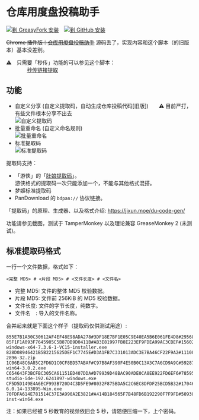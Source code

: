 仓库用度盘投稿助手
==================

[![到 GreasyFork 安装](https://raw.githubusercontent.com/JixunMoe/dupan-helper/master/images/btn_gf.png)](https://greasyfork.org/scripts/3285)　[![到 GitHub 安装](https://raw.githubusercontent.com/JixunMoe/dupan-helper/master/images/btn_github.png)](https://github.com/JixunMoe/dupan-helper/raw/master/dist/dupan-helper.user.js)

<del>Chrome 插件版：[仓库用度盘投稿助手](https://chrome.google.com/webstore/detail/iaogjohjloacflojfjajlcmmoajbdpcb)</del> 源码丢了，实现内容和这个脚本（的旧版本）基本没差别。

⚠　只需要「秒传」功能的可以参见这个脚本：  
　　　　[秒传链接提取](https://greasyfork.org/scripts/397324)

## 功能

* 自定义分享 (自定义提取码，自动生成仓库投稿代码[旧版])　　⚠ 目前严打，有些文件根本分享不出去  
  ![自定义提取码](https://raw.githubusercontent.com/JixunMoe/dupan-helper/master/images/custom_share.png)
* 批量重命名 (自定义命名规则)  
  ![批量重命名](https://raw.githubusercontent.com/JixunMoe/dupan-helper/master/images/batch_rename.png)
* 标准提取码  
  ![标准提取码](https://raw.githubusercontent.com/JixunMoe/dupan-helper/master/images/std_code.png)

提取码支持：

* 「游侠」的「[肚娘提取码](http://game.ali213.net/thread-5465798-1-1.html)」。  
  游侠格式的提取码一次只能添加一个，不能与其他格式混搭。
* 梦姬标准提取码
* PanDownload 的 `bdpan://` 协议链接。

「提取码」的原理、生成器、以及格式介绍: https://jixun.moe/du-code-gen/

功能请参见截图，测试于 TamperMonkey 以及理论兼容 GreaseMonkey 2 (未测试)。

## 标准提取码格式

一行一个文件数据，格式如下：

    <完整 MD5> # <片段 MD5> # <文件长度> # <文件名>

* 完整 MD5: 文件的整体 MD5 校验数据。
* 片段 MD5: 文件前 256KiB 的 MD5 校验数据。
* 文件长度: 文件的字节长度，纯数字。
* 文件名　: 导入的文件名称。

合并起来就是下面这个样子（提取码仅供测试用途）:

```
855E7B1A30C30612AF4EF48E98ADA278#3DF18E7BF1E05C9E40EA5B6E061FE4D8#295682048#LibreOffice_6.2.4_Win_x64.msi
85F1F1A093F7645985C5B87DB9D0411B#AB3E81997FB8E223EF9FDEA99AC3CBEF#156026792#xampp-windows-x64-7.3.6-1-VC15-installer.exe
828D08946421B5B2215625DEF1C7745E#D3A1FB7C331013ADC3E7BA46CF22F9A2#111087432#MeGUI-2896-32.zip
1C06E48C6A85C2FD6D1C0CF8BD57ABAF#C97B8AF390F4E50B0C13A3C7A6CD9A9C#59287984#Wireshark-win64-3.0.2.exe
C654643F3BCFBC305CA61151ED407DDA#D79939D48BAC90ADE0CA8EE922FD6EF6#785958680#android-studio-ide-192.6241897-windows.exe
CF5D5D149E4A6ECF993B720D4C3D5FE9#8032F875BDA5C2C6EC8DFDF25BCD5B32#170460680#VirtualBox-6.0.14-133895-Win.exe
70FDFA614E781514C37E3A990A2E3821#A414B184565F7B48FD6B192290F7F9FD#50930768#eclipse-inst-win64.exe
```

注：如果已经被 5 秒教育的视频依旧会 5 秒，请随便压缩一下，上个密码。
